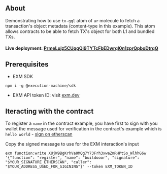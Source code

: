 ## About 
Demonstrating how to use `tx-gql` atom of `ar` molecule to fetch a transaction's object metadata (content-type in this example). This atom allows contracts to be able to fetch TX's object for both L1 and bundled TXs.

#### Live deployment: [PrmeLujz5CUqqQi9TYTcFbEDwrqI0n1zprQpboDtrqQ](https://api.exm.dev/read/PrmeLujz5CUqqQi9TYTcFbEDwrqI0n1zprQpboDtrqQ)

## Prerequisites

- EXM SDK
```console
npm i -g @execution-machine/sdk
```

- EXM API token ID: visit [exm.dev](https://exm.dev)

## Iteracting with the contract
To register a `name` in the contract example, you have first to sign with you wallet the message used for verification in the contract's example which is `hello world` - [sign on etherscan](https://etherscan.io/verifiedSignatures)

Copy the signed message to use for the EXM interaction's input

```console
exm function:write XUjW9BgKrhVa0MQg7Y73Frh3xwaZmRHPtSo_WlhhG6w '{"function": "register", "name": "buildooor", "signature": "$YOUR_SIGNATURE_ETHERSCAN", "caller": "$YOUR_ADDRESS_USED_FOR_SIGINING"}' --token EXM_TOKEN_ID
```
